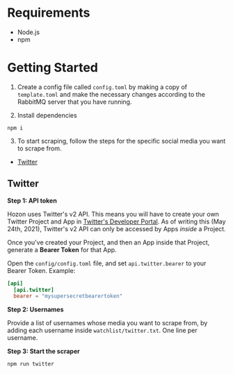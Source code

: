 # Requirements

- Node.js
- npm

# Getting Started

1. Create a config file called `config.toml` by making a copy of `template.toml` and make the necessary changes according to the RabbitMQ server that you have running.

2. Install dependencies
```
npm i
```

3. To start scraping, follow the steps for the specific social media you want to scrape from.

- [Twitter](#twitter)

## Twitter
**Step 1: API token**

Hozon uses Twitter's v2 API. This means you will have to create your own Twitter Project and App in [Twitter's Developer Portal](https://developer.twitter.com/en/portal/dashboard). As of writing this (May 24th, 2021), Twitter's v2 API can only be accessed by Apps *inside* a Project.

Once you've created your Project, and then an App inside that Project, generate a **Bearer Token** for that App.

Open the `config/config.toml` file, and set `api.twitter.bearer` to your Bearer Token. Example:

```toml
[api]
  [api.twitter]
  bearer = "mysupersecretbearertoken"
```

**Step 2: Usernames**

Provide a list of usernames whose media you want to scrape from, by adding each username inside `watchlist/twitter.txt`. One line per username.

**Step 3: Start the scraper**

```
npm run twitter
```